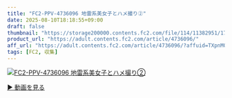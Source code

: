 ```yaml
---
title: "FC2-PPV-4736096 地雷系美女子とハメ撮り②"
date: 2025-08-10T18:18:55+09:00
draft: false
thumbnail: "https://storage200000.contents.fc2.com/file/114/11382951/1753853957.72.jpg"
product_url: "https://adult.contents.fc2.com/article/4736096/"
aff_url: "https://adult.contents.fc2.com/article/4736096/?affuid=TXpnM01qYzFNalk9"
tags: [FC2, 収集]
---
```

[![FC2-PPV-4736096 地雷系美女子とハメ撮り②](https://storage200000.contents.fc2.com/file/114/11382951/1753853957.72.jpg)](https://adult.contents.fc2.com/article/4736096/?affuid=TXpnM01qYzFNalk9)

[▶︎ 動画を見る](https://adult.contents.fc2.com/article/4736096/?affuid=TXpnM01qYzFNalk9)
